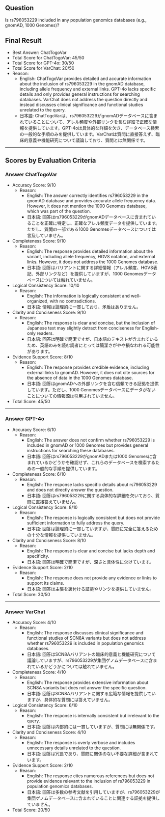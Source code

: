 ## Question

Is rs796053229 included in any population genomics databases (e.g., gnomAD, 1000 Genomes)?

## Final Result

- Best Answer: ChatTogoVar
- Total Score for ChatTogoVar: 45/50
- Total Score for GPT-4o: 30/50
- Total Score for VarChat: 20/50
- Reason:
  - English: ChatTogoVar provides detailed and accurate information about the inclusion of rs796053229 in the gnomAD database, including allele frequency and external links. GPT-4o lacks specific details and only provides general instructions for searching databases. VarChat does not address the question directly and instead discusses clinical significance and functional studies unrelated to the query.
  - 日本語: ChatTogoVarは、rs796053229がgnomADデータベースに含まれていることについて、アレル頻度や外部リンクを含む詳細で正確な情報を提供しています。GPT-4oは具体的な詳細を欠き、データベース検索の一般的な手順のみを提供しています。VarChatは質問に直接答えず、臨床的意義や機能研究について議論しており、質問とは無関係です。

---

## Scores by Evaluation Criteria

### Answer ChatTogoVar
- Accuracy Score: 9/10
  - Reason: 
    - English: The answer correctly identifies rs796053229 in the gnomAD database and provides accurate allele frequency data. However, it does not mention the 1000 Genomes database, which was part of the question.
    - 日本語: 回答はrs796053229がgnomADデータベースに含まれていることを正確に特定し、正確なアレル頻度データを提供しています。ただし、質問の一部である1000 Genomesデータベースについては言及していません。
- Completeness Score: 9/10
  - Reason: 
    - English: The response provides detailed information about the variant, including allele frequency, HGVS notation, and external links. However, it does not address the 1000 Genomes database.
    - 日本語: 回答はバリアントに関する詳細情報（アレル頻度、HGVS表記、外部リンクなど）を提供していますが、1000 Genomesデータベースについては触れていません。
- Logical Consistency Score: 10/10
  - Reason: 
    - English: The information is logically consistent and well-organized, with no contradictions.
    - 日本語: 情報は論理的に一貫しており、矛盾はありません。
- Clarity and Conciseness Score: 9/10
  - Reason: 
    - English: The response is clear and concise, but the inclusion of Japanese text may slightly detract from conciseness for English-only readers.
    - 日本語: 回答は明確で簡潔ですが、日本語のテキストが含まれているため、英語のみを読む読者にとっては簡潔さがやや損なわれる可能性があります。
- Evidence Support Score: 8/10
  - Reason: 
    - English: The response provides credible evidence, including external links to gnomAD. However, it does not cite sources for the absence of data in the 1000 Genomes database.
    - 日本語: 回答はgnomADへの外部リンクを含む信頼できる証拠を提供しています。ただし、1000 Genomesデータベースにデータがないことについての情報源は引用されていません。
- Total Score: 45/50

---

### Answer GPT-4o
- Accuracy Score: 6/10
  - Reason: 
    - English: The answer does not confirm whether rs796053229 is included in gnomAD or 1000 Genomes but provides general instructions for searching these databases.
    - 日本語: 回答はrs796053229がgnomADまたは1000 Genomesに含まれているかどうかを確認せず、これらのデータベースを検索するための一般的な手順を提供しています。
- Completeness Score: 6/10
  - Reason: 
    - English: The response lacks specific details about rs796053229 and does not directly answer the question.
    - 日本語: 回答はrs796053229に関する具体的な詳細を欠いており、質問に直接答えていません。
- Logical Consistency Score: 8/10
  - Reason: 
    - English: The response is logically consistent but does not provide sufficient information to fully address the query.
    - 日本語: 回答は論理的に一貫していますが、質問に完全に答えるための十分な情報を提供していません。
- Clarity and Conciseness Score: 8/10
  - Reason: 
    - English: The response is clear and concise but lacks depth and specificity.
    - 日本語: 回答は明確で簡潔ですが、深さと具体性に欠けています。
- Evidence Support Score: 2/10
  - Reason: 
    - English: The response does not provide any evidence or links to support its claims.
    - 日本語: 回答は主張を裏付ける証拠やリンクを提供していません。
- Total Score: 30/50

---

### Answer VarChat
- Accuracy Score: 4/10
  - Reason: 
    - English: The response discusses clinical significance and functional studies of SCN8A variants but does not address whether rs796053229 is included in population genomics databases.
    - 日本語: 回答はSCN8Aバリアントの臨床的意義と機能研究について議論していますが、rs796053229が集団ゲノムデータベースに含まれているかどうかについては触れていません。
- Completeness Score: 4/10
  - Reason: 
    - English: The response provides extensive information about SCN8A variants but does not answer the specific question.
    - 日本語: 回答はSCN8Aバリアントに関する広範な情報を提供していますが、具体的な質問には答えていません。
- Logical Consistency Score: 6/10
  - Reason: 
    - English: The response is internally consistent but irrelevant to the query.
    - 日本語: 回答は内部的には一貫していますが、質問には無関係です。
- Clarity and Conciseness Score: 4/10
  - Reason: 
    - English: The response is overly verbose and includes unnecessary details unrelated to the question.
    - 日本語: 回答は冗長であり、質問に関係のない不要な詳細が含まれています。
- Evidence Support Score: 2/10
  - Reason: 
    - English: The response cites numerous references but does not provide evidence relevant to the inclusion of rs796053229 in population genomics databases.
    - 日本語: 回答は多数の参考文献を引用していますが、rs796053229が集団ゲノムデータベースに含まれていることに関連する証拠を提供していません。
- Total Score: 20/50
